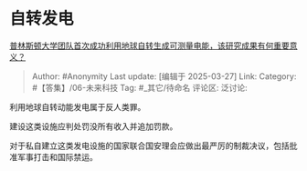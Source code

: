 # 自转发电
[普林斯顿大学团队首次成功利用地球自转生成可测量电能，该研究成果有何重要意义？](https://www.zhihu.com/question/15694922170/answer/131385626649)

> Author: #Anonymity
> Last update: [编辑于 2025-03-27]
> Link:
> Category: #【答集】/06-未来科技
> Tag: #_其它/待命名 
> 评论区:
> 泛讨论:

利用地球自转动能发电属于反人类罪。

建设这类设施应判处罚没所有收入并追加罚款。

对于私自建立这类发电设施的国家联合国安理会应做出最严厉的制裁决议，包括批准军事打击和国际禁运。

